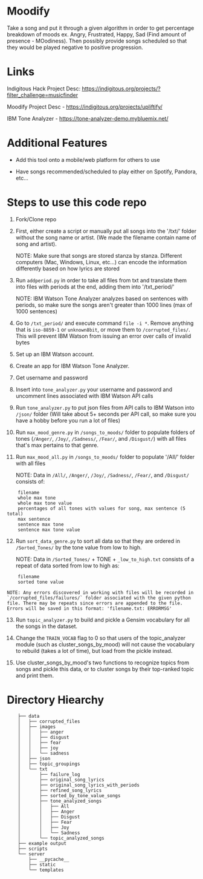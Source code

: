 # Moodify
Take a song and put it through a given algorithm in order to get percentage breakdown of moods ex. Angry, Frustrated, Happy, Sad (Find amount of presence - MOodiness). Then possibly provide songs scheduled so that they would be played negative to positive progression.

# Links
Indigitous Hack Project Desc: https://indigitous.org/projects/?filter_challenge=musicfinder

Moodify Project Desc - https://indigitous.org/projects/upliftify/

IBM Tone Analyzer - https://tone-analyzer-demo.mybluemix.net/

# Additional Features
- Add this tool onto a mobile/web platform for others to use

- Have songs recommended/scheduled to play either on Spotify, Pandora, etc...

# Steps to use this code repo
1. Fork/Clone repo

2. First, either create a script or manually put all songs into the '/txt/' folder without the song name or artist. (We made the filename contain name of song and artist). 
	
	NOTE: Make sure that songs are stored stanza by stanza. Different computers (Mac, Windows, Linux, etc...) can encode the information differently based on how lyrics are stored

3. Run `addperiod.py` in order to take all files from txt and translate them into files with periods at the end, adding them into '/txt_period/'

	NOTE: IBM Watson Tone Analyzer analyzes based on sentences with periods, so make sure the songs aren't greater than 1000 lines (max of 1000 sentences)

4. Go to `/txt_period/` and execute command `file -i *`. Remove anything that is `iso-8859-1` or `unknown8bit`, or move them to `/corrupted_files/`. This will prevent IBM Watson from issuing an error over calls of invalid bytes

5. Set up an IBM Watson account.

6. Create an app for IBM Watson Tone Analyzer.

7. Get username and password

8. Insert into `tone_analyzer.py` your username and password and uncomment lines associated with IBM Watson API calls

9. Run `tone_analyzer.py` to put json files from API calls to IBM Watson into `/json/` folder (Will take about 5+ seconds per API call, so make sure you have a hobby before you run a lot of files)

10. Run `max_mood_genre.py` in `/songs_to_moods/` folder to populate folders of tones (`/Anger/`, `/Joy/`, `/Sadness/`, `/Fear/`, and `/Disgust/`) with all files that's max pertains to that genre.

11. Run `max_mood_all.py` in `/songs_to_moods/` folder to populate '/All/' folder with all files

	NOTE: Data in `/All/`, `/Anger/`, `/Joy/`, `/Sadness/`, `/Fear/`, and `/Disgust/` consists of:
```
	filename
	whole max tone
	whole max tone value
	percentages of all tones with values for song, max sentence (5 total)
	max sentence
	sentence max tone
	sentence max tone value
```

12. Run `sort_data_genre.py` to sort all data so that they are ordered in `/Sorted_Tones/` by the tone value from low to high.

	NOTE: Data in `/Sorted_Tones/` + TONE + `_low_to_high.txt` consists of a repeat of data sorted from low to high as:
```
	filename
	sorted tone value
```

	NOTE: Any errors discovered in working with files will be recorded in `/corrupted_files/failures/` folder associated with the given python file. There may be repeats since errors are appended to the file. Errors will be saved in this format: 'filename.txt: ERRORMSG'

13. Run `topic_analyzer.py` to build and pickle a Gensim vocabulary for all the songs in the dataset.

14. Change the `TRAIN_VOCAB` flag to 0 so that users of the topic_analyzer module (such as cluster_songs_by_mood) will not cause the vocabulary to rebuild (takes a lot of time), but load from the pickle instead.

15. Use cluster_songs_by_mood's two functions to recognize topics from songs and pickle this data, or to cluster songs by their top-ranked topic and print them.


# Directory Hiearchy

```
	├── data
	│   ├── corrupted_files
	│   ├── images
	│   │   ├── anger
	│   │   ├── disgust
	│   │   ├── fear
	│   │   ├── joy
	│   │   └── sadness
	│   ├── json
	│   ├── topic_groupings
	│   └── txt
	│       ├── failure_log
	│       ├── original_song_lyrics
	│       ├── original_song_lyrics_with_periods
	│       ├── refined_song_lyrics
	│       ├── sorted_by_tone_value_songs
	│       ├── tone_analyzed_songs
	│       │   ├── All
	│       │   ├── Anger
	│       │   ├── Disgust
	│       │   ├── Fear
	│       │   ├── Joy
	│       │   └── Sadness
	│       └── topic_analyzed_songs
	├── example output
	├── scripts
	└── server
	    ├── __pycache__
	    ├── static
	    └── templates
```

